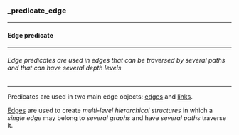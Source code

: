 ### _predicate_edge



------
#### Edge predicate



------
###### Edge predicates are used in edges that can be traversed by several paths and that can have several depth levels



------
Predicates are used in two main edge objects: [edges](_edge.md) and [links](_link.md).

[Edges](_edge.md) are used to create *multi-level hierarchical structures* in which a *single edge* may belong to *several graphs* and have *several paths* traverse it.